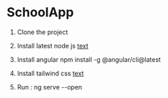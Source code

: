 # SchoolApp
  
1.  Clone the project 

2. Install latest node js
    [text](https://nodejs.org/en/download/package-manager)

3.  Install angular
     npm install -g @angular/cli@latest

4.  Install  tailwind css 
      [text](https://tailwindcss.com/docs/guides/angular)

5.  Run : ng serve --open 